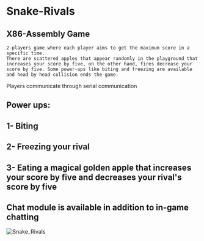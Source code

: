# Snake-Rivals
## X86-Assembly Game
```
2-players game where each player aims to get the maximum score in a specific time.
There are scattered apples that appear randomly in the playground that increases your score by five, on the other hand, fires decrease your score by five. Some power-ups like biting and freezing are available 
and head by head collision ends the game.
```
Players communicate through serial communication
## Power ups:
## 1- Biting 
## 2- Freezing your rival
## 3- Eating a magical golden apple that increases your score by five and decreases your rival's score by five
## Chat module is available in addition to in-game chatting

![Snake_Rivals](https://user-images.githubusercontent.com/62077516/103485403-a3cbb380-4dfe-11eb-98be-47b1d290bd10.png)

